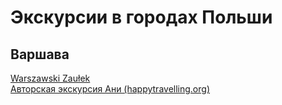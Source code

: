 # Экскурсии в городах Польши

## Варшава

[Warszawski Zaułek](https://www.facebook.com/warszawskizaulek/)  
[Авторская экскурсия Ани (happytravelling.org)](http://happytravelling.org/moya-ekskursiya/)